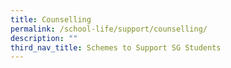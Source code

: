 ```yaml
---
title: Counselling
permalink: /school-life/support/counselling/
description: ""
third_nav_title: Schemes to Support SG Students
---
```

